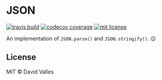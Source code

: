 # JSON
[![travis build](https://img.shields.io/travis/dtjv/json.svg?style=flat-square)](https://travis-ci.org/dtjv/json)
[![codecov coverage](https://img.shields.io/codecov/c/github/dtjv/json.svg?style=flat-square)](https://codecov.io/github/dtjv/json)
[![mit license](https://img.shields.io/npm/l/json.svg?style=flat-square)](http://opensource.org/licenses/MIT)

An implementation of `JSON.parse()` and `JSON.stringify()`. 😉 

## License

MIT © David Valles

